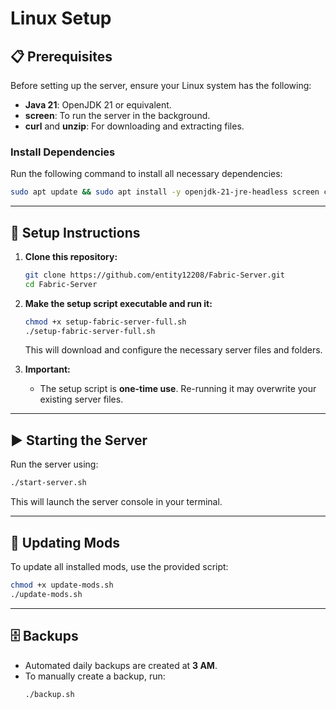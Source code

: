 # Linux Setup

## 📋 Prerequisites
Before setting up the server, ensure your Linux system has the following:
- **Java 21**: OpenJDK 21 or equivalent.
- **screen**: To run the server in the background.
- **curl** and **unzip**: For downloading and extracting files.

### Install Dependencies
Run the following command to install all necessary dependencies:
```bash
sudo apt update && sudo apt install -y openjdk-21-jre-headless screen curl unzip
```

---

## 🚀 Setup Instructions
1. **Clone this repository:**
   ```bash
   git clone https://github.com/entity12208/Fabric-Server.git
   cd Fabric-Server
   ```

2. **Make the setup script executable and run it:**
   ```bash
   chmod +x setup-fabric-server-full.sh
   ./setup-fabric-server-full.sh
   ```
   This will download and configure the necessary server files and folders.

3. **Important:**
   - The setup script is **one-time use**. Re-running it may overwrite your existing server files.

---

## ▶️ Starting the Server
Run the server using:
```bash
./start-server.sh
```
This will launch the server console in your terminal.

---

## 🔄 Updating Mods
To update all installed mods, use the provided script:
```bash
chmod +x update-mods.sh
./update-mods.sh
```

---

## 🗄️ Backups
- Automated daily backups are created at **3 AM**.
- To manually create a backup, run:
  ```bash
  ./backup.sh
  ```
